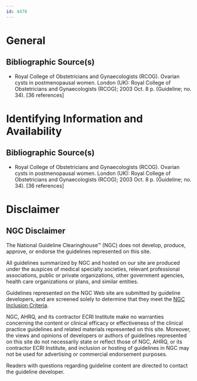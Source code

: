 ```yaml
---
id: 4476
---
```


# General

## Bibliographic Source(s)

- Royal College of Obstetricians and Gynaecologists (RCOG). Ovarian cysts in postmenopausal women. London (UK): Royal College of Obstetricians and Gynaecologists (RCOG); 2003 Oct. 8 p. (Guideline; no. 34). [36 references]

# Identifying Information and Availability

## Bibliographic Source(s)

- Royal College of Obstetricians and Gynaecologists (RCOG). Ovarian cysts in postmenopausal women. London (UK): Royal College of Obstetricians and Gynaecologists (RCOG); 2003 Oct. 8 p. (Guideline; no. 34). [36 references]

# Disclaimer

## NGC Disclaimer

The National Guideline Clearinghouse™ (NGC) does not develop, produce, approve, or endorse the guidelines represented on this site.

All guidelines summarized by NGC and hosted on our site are produced under the auspices of medical specialty societies, relevant professional associations, public or private organizations, other government agencies, health care organizations or plans, and similar entities.

Guidelines represented on the NGC Web site are submitted by guideline developers, and are screened solely to determine that they meet the [NGC Inclusion Criteria](/help-and-about/summaries/inclusion-criteria).

NGC, AHRQ, and its contractor ECRI Institute make no warranties concerning the content or clinical efficacy or effectiveness of the clinical practice guidelines and related materials represented on this site. Moreover, the views and opinions of developers or authors of guidelines represented on this site do not necessarily state or reflect those of NGC, AHRQ, or its contractor ECRI Institute, and inclusion or hosting of guidelines in NGC may not be used for advertising or commercial endorsement purposes.

Readers with questions regarding guideline content are directed to contact the guideline developer.

